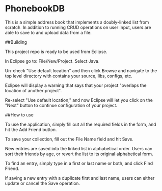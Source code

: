 # PhonebookDB
This is a simple address book that implements a doubly-linked list from scratch. In addition to running CRUD operations on user input,
users are able to save to and upload data from a file.

##Building  

This project repo is ready to be used from Eclipse.

In Eclipse go to: File/New/Project. Select Java.

Un-check "Use default location" and then click Browse and navigate to the top level directory with contains your source, libs, configs, etc.

Eclipse will display a warning that says that your project "overlaps the location of another project".

Re-select "Use default location," and now Eclipse will let you click on the "Next" button to continue configuration of your project.

##How to use

To use the application, simply fill out all the required fields in the form, and hit the Add Friend button.

To save your collection, fill out the File Name field and hit Save.

New entries are saved into the linked list in alphabetical order. Users can sort their friends by age, or revert the list to its original
alphabetical form.

To find an entry, simply type in a first or last name or both, and click Find Friend.

If saving a new entry with a duplicate first and last name, users can either update or cancel the Save operation.
